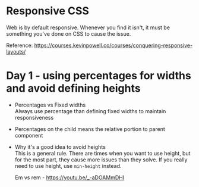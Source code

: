 # Responsive CSS

Web is by default responsive. Whenever you find it isn't, it must be something you've done on CSS to cause the issue.

Reference: https://courses.kevinpowell.co/courses/conquering-responsive-layouts/

# Day 1 - using percentages for widths and avoid defining heights

- Percentages vs Fixed widths  
  Always use percentage than defining fixed widths to maintain responsiveness
- Percentages on the child means the relative portion to parent component
- Why it's a good idea to avoid heights  
  This is a general rule. There are times when you want to use height, but for the most part, they cause more issues than they solve. If you really need to use height, use `min-height` instead.

  Em vs rem - https://youtu.be/_-aDOAMmDHI
